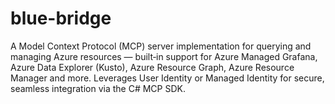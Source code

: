 # blue-bridge
A Model Context Protocol (MCP) server implementation for querying and managing Azure resources — built‑in support for Azure Managed Grafana, Azure Data Explorer (Kusto), Azure Resource Graph, Azure Resource Manager and more. Leverages User Identity or Managed Identity for secure, seamless integration via the C# MCP SDK.
